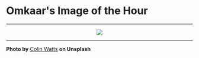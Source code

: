 # Omkaar's Image of the Hour

---

<div align="center">

<a href="https://unsplash.com/photos/volcanic-landscape-under-a-dramatic-cloudy-sky-YwwUXa6NvX4">
  <img src="https://images.unsplash.com/photo-1750779940304-95eb48d09b5c?crop=entropy&cs=tinysrgb&fit=max&fm=jpg&ixid=M3w3NjA2Nzh8MHwxfHJhbmRvbXx8fHx8fHx8fDE3NTExMTIwMDB8&ixlib=rb-4.1.0&q=80&w=1080" style="max-width:100%; height:auto;">
</a>



</div>

---

**Photo by** [Colin Watts](https://unsplash.com/@colinwatts) **on Unsplash**

